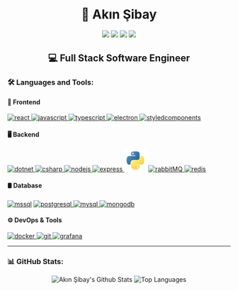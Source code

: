 <h1 align="center">🚀 Akın Şibay</h1>
<p align="center">
    <a href="https://github.com/akinsibay" target="_blank"><img src="https://img.shields.io/badge/-Github-181717?style=for-the-badge&logo=Github&logoColor=white"/></a>
    <a href="https://www.linkedin.com/in/akinsibay" target="_blank"><img src="https://img.shields.io/badge/-LinkedIn-0077B5?style=for-the-badge&logo=Linkedin&logoColor=white"/></a>
    <a href="https://twitter.com/akinsibay" target="_blank"><img src="https://img.shields.io/badge/-Twitter-1DA1F2?style=for-the-badge&logo=twitter&logoColor=white"/></a>
    <a href="mailto:sibayakin@gmail.com" target="_blank"><img src="https://img.shields.io/badge/-Gmail-D14836?style=for-the-badge&logo=Gmail&logoColor=white"/></a>
</p>
<h2 align="center">💻 Full Stack Software Engineer</h3>

### 🛠 Languages and Tools:

#### 🎨 Frontend
<p align="left">
  <a href="https://reactjs.org/" target="_blank"> <img src="https://skillicons.dev/icons?i=react" alt="react"/> </a>
  <a href="https://developer.mozilla.org/en-US/docs/Web/JavaScript" target="_blank"> <img src="https://skillicons.dev/icons?i=js" alt="javascript"/> </a>
  <a href="https://www.typescriptlang.org/" target="_blank"> <img src="https://skillicons.dev/icons?i=ts" alt="typescript"/> </a>
  <a href="https://www.electronjs.org/" target="_blank"> <img src="https://skillicons.dev/icons?i=electron" alt="electron"/> </a>
  <a href="https://www.styled-components.com/" target="_blank"> <img src="https://skillicons.dev/icons?i=styledcomponents" alt="styledcomponents"/> </a>
</p>

#### 🖥️ Backend
<p align="left">
  <a href="https://dotnet.microsoft.com/" target="_blank" rel="noreferrer"> <img src="https://skillicons.dev/icons?i=dotnet" alt="dotnet"/> </a>
  <a href="https://www.w3schools.com/cs/" target="_blank"> <img src="https://skillicons.dev/icons?i=cs" alt="csharp"/> </a>
  <a href="https://www.nodejs.org" target="_blank"> <img src="https://skillicons.dev/icons?i=nodejs" alt="nodejs"/> </a>
  <a href="https://expressjs.com" target="_blank"> <img src="https://skillicons.dev/icons?i=express" alt="express"/> </a>
  <a href="https://www.python.org" target="_blank"><img src="https://raw.githubusercontent.com/devicons/devicon/master/icons/python/python-original.svg" alt="python" width="50"/></a>
  <a href="https://www.rabbitmq.com" target="_blank" rel="noreferrer"> <img src="https://www.vectorlogo.zone/logos/rabbitmq/rabbitmq-icon.svg" alt="rabbitMQ" width="48" height="48"/> </a>
  <a href="https://www.redis.com" target="_blank" rel="noreferrer"> <img src="https://www.vectorlogo.zone/logos/redis/redis-icon.svg" alt="redis" width="48" height="48"/> </a>
</p>

#### 🛢️ Database
<p align="left" width="10">
  <a href="https://www.microsoft.com/en-us/sql-server" target="_blank"><img src="https://www.svgrepo.com/show/303229/microsoft-sql-server-logo.svg" alt="mssql" width="50"/></a>
  <a href="https://www.postgresql.org" target="_blank"> <img src="https://skillicons.dev/icons?i=postgres" alt="postgresql"/> </a>
  <a href="https://www.mysql.com/" target="_blank"> <img src="https://skillicons.dev/icons?i=mysql" alt="mysql"/> </a>
  <a href="https://www.mongodb.com/" target="_blank"> <img src="https://skillicons.dev/icons?i=mongodb" alt="mongodb"/> </a>
</p>

#### ⚙️ DevOps & Tools
<p align="left">
<a href="https://www.docker.com/" target="_blank" rel="noreferrer"> <img src="https://skillicons.dev/icons?i=docker" alt="docker"/> </a>
<a href="https://git-scm.com/" target="_blank"> <img src="https://skillicons.dev/icons?i=git" alt="git"/> </a>
<a href="https://grafana.com" target="_blank"> <img src="https://www.vectorlogo.zone/logos/grafana/grafana-icon.svg" alt="grafana" width="48" height="48"/> </a>
</p>

---
### 📊 GitHub Stats:
<div align="center">
    <img alt="Akın Şibay's Github Stats" width="47%" src="https://github-readme-stats.vercel.app/api?username=akinsibay&show_icons=true&theme=dracula&count_private=true&hide_border=true">
    <img alt="Top Languages" width="36%" src="https://github-readme-stats.vercel.app/api/top-langs/?username=akinsibay&theme=dracula&hide_border=true&layout=compact">
</div>






